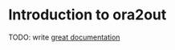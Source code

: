 # Introduction to ora2out

TODO: write [great documentation](http://jacobian.org/writing/what-to-write/)
